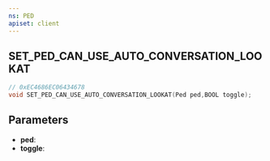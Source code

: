 ```yaml
---
ns: PED
apiset: client
---
```

## SET_PED_CAN_USE_AUTO_CONVERSATION_LOOKAT

```c
// 0xEC4686EC06434678
void SET_PED_CAN_USE_AUTO_CONVERSATION_LOOKAT(Ped ped,BOOL toggle);
```


## Parameters
* **ped**:
* **toggle**:




